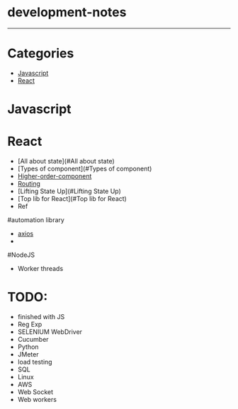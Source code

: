 # development-notes


---

# Categories

* [Javascript](#Javascript)
* [React](#React)


# Javascript


# React
* [All about state](#All about state)
* [Types of component](#Types of component)
* [Higher-order-component](#Higher-order-component)
* [Routing](#Routing)
* [Lifting State Up](#Lifting State Up)
* [Top lib for React](#Top lib for React)
* Ref


#automation library 
* [axios](#axios)
* 


#NodeJS

* Worker threads

# TODO:
* finished with JS
* Reg Exp
* SELENIUM WebDriver
* Cucumber
* Python
* JMeter
* load testing
* SQL
* Linux
* AWS
* Web Socket 
* Web workers
